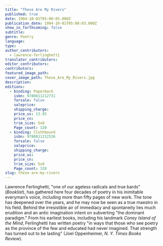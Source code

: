 ```yaml
---
title: "These Are My Rivers"
published: true
date: 1994-10-01T05:00:03.000Z
publication_date: 1994-10-01T05:00:03.000Z
show_in_forthcoming: false
subtitle:
genre: Poetry
language:
type:
author_contributors:
  - lawrence-ferlinghetti
translator_contributors:
editor_contributors:
contributors:
featured_image_path:
cover_image_path: These_Are_My_Rivers.jpg
description:
editions:
  - binding: Paperback
    isbn: 9780811212731
    forsale: false
    saleprice:
    shipping_charge:
    price_us: 13.95
    price_cn:
    trim_size: 5x8
    Page_count: 320
  - binding: Clothbound
    isbn: 9780811212526
    forsale: false
    saleprice:
    shipping_charge:
    price_us:
    price_cn:
    trim_size: 5x8
    Page_count: 320
slug: these-are-my-rivers
---
```


Lawrence Ferlinghetti, "one of our ageless radicals and true bards" (_Booklist_), has gathered here four decades of poetry in his inimitable everyman’s voice, including more than fifty pages of new work. The tone has deepened over the years, and he may now be seen as a true maestro in his field. Behind the irresistible air of immediacy and spontaneity lies much erudition and an antic imagination intent on subverting "the dominant paradigm." From his earliest books, including his landmark _Coney Island of the Mind_, Ferlinghetti has written poetry "in ways that those who see poetry as the province of the few and educated had never imagined. That strength has turned out to be lasting" (Joel Oppenheimer, _N. Y. Times Books Review_).

